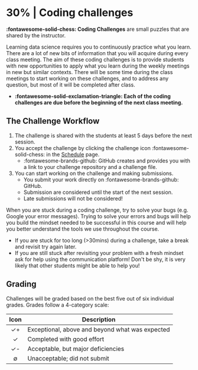 # 30% | Coding challenges


**:fontawesome-solid-chess: Coding Challenges** are small puzzles that are shared by the instructor.

Learning data science requires you to continuously practice what you learn. There are a lot of new bits of information that you will acquire during every class meeting. The aim of these coding challenges is to provide students with new opportunities to apply what you learn during the weekly meetings in new but similar contexts. There will be some time during the class meetings to start working on these challenges, and to address any question, but most of it will be completed after class.

- **:fontawesome-solid-exclamation-triangle: Each of the coding challenges are due before the beginning of the next class meeting.**

## The Challenge Workflow
1. The challenge is shared with the students at least 5 days before the next session.
2. You accept the challenge by clicking the challenge icon :fontawesome-solid-chess: in the [Schedule](../schedule.md) page.
    - :fontawesome-brands-github: GitHub creates and provides you with a link to your challenge repository and a challenge file.
3. You can start working on the challenge and making submissions.
    - You submit your work directly on :fontawesome-brands-github: GitHub.
    - Submission are considered until the start of the next session.
    - Late submissions will not be considered!

When you are stuck during a coding challenge, try to solve your bugs (e.g. Google your error messages). Trying to solve your errors and bugs will help you build the mindset needed to be successful in this course and will help you better understand the tools we use throughout the course.

- If you are stuck for too long (>30mins) during a challenge, take a break and revisit try again later.
- If you are still stuck after revisiting your problem with a fresh mindset ask for help using the communication platform! Don't be shy, it is very likely that other students might be able to help you!

## Grading
Challenges will be graded based on the best five out of six individual grades.
Grades follow a 4-category scale:

| Icon | Description                                     |
| :-:  | -                                               |
| ✓+   | Exceptional, above and beyond what was expected |
| ✓    | Completed with good effort                      |
| ✓-   | Acceptable, but major deficiencies              |
| ∅    | Unacceptable; did not submit                    |

